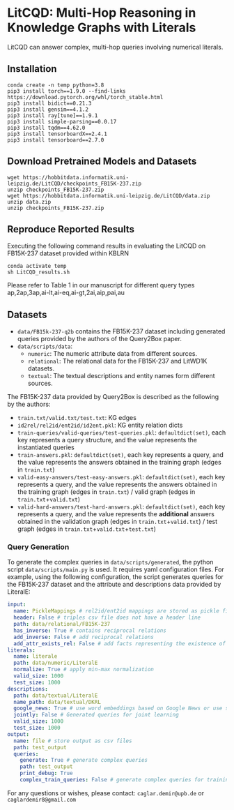 # LitCQD: Multi-Hop Reasoning in Knowledge Graphs with Literals

LitCQD can answer complex, multi-hop queries involving numerical literals.

## Installation
```
conda create -n temp python=3.8
pip3 install torch==1.9.0 --find-links https://download.pytorch.org/whl/torch_stable.html
pip3 install bidict==0.21.3
pip3 install gensim==4.1.2
pip3 install ray[tune]==1.9.1
pip3 install simple-parsing==0.0.17
pip3 install tqdm==4.62.0
pip3 install tensorboardX==2.4.1
pip3 install tensorboard==2.7.0
```

## Download Pretrained Models and Datasets
```
wget https://hobbitdata.informatik.uni-leipzig.de/LitCQD/checkpoints_FB15K-237.zip
unzip checkpoints_FB15K-237.zip
wget https://hobbitdata.informatik.uni-leipzig.de/LitCQD/data.zip
unzip data.zip
unzip checkpoints_FB15K-237.zip
```
## Reproduce Reported Results
Executing the following command results in evaluating the  LitCQD on FB15K-237 dataset provided within KBLRN
```
conda activate temp
sh LitCQD_results.sh
```
Please refer to Table 1 in our manuscript for different query types ap,2ap,3ap,ai-lt,ai-eq,ai-gt,2ai,aip,pai,au

## Datasets

- `data/FB15k-237-q2b` contains the FB15K-237 dataset including generated queries provided by the authors of the Query2Box paper.
- `data/scripts/data`:
    - `numeric`: The numeric attribute data from different sources.
    - `relational`: The relational data for the FB15K-237 and LitWD1K datasets.
    - `textual`: The textual descriptions and entity names form different sources.
    

The FB15K-237 data provided by Query2Box is described as the following by the authors:
- `train.txt/valid.txt/test.txt`: KG edges
- `id2rel/rel2id/ent2id/id2ent.pkl`: KG entity relation dicts
- `train-queries/valid-queries/test-queries.pkl`: `defaultdict(set)`, each key represents a query structure, and the value represents the instantiated queries
- `train-answers.pkl`: `defaultdict(set)`, each key represents a query, and the value represents the answers obtained in the training graph (edges in `train.txt`)
- `valid-easy-answers/test-easy-answers.pkl`: `defaultdict(set)`, each key represents a query, and the value represents the answers obtained in the training graph (edges in `train.txt`) / valid graph (edges in `train.txt`+`valid.txt`)
- `valid-hard-answers/test-hard-answers.pkl`: `defaultdict(set)`, each key represents a query, and the value represents the **additional** answers obtained in the validation graph (edges in `train.txt`+`valid.txt`) / test graph (edges in `train.txt`+`valid.txt`+`test.txt`)


### Query Generation

To generate the complex queries in `data/scripts/generated`, the python script `data/scripts/main.py` is used.
It requires yaml configuration files. For example, using the following configuration, the script generates queries for the FB15K-237 dataset and the attribute and descriptions data provided by LiteralE:
```yaml
input: 
  name: PickleMappings # rel2id/ent2id mappings are stored as pickle files
  header: False # triples csv file does not have a header line
  path: data/relational/FB15K-237
  has_inverse: True # contains reciprocal relations
  add_inverse: False # add reciprocal relations
  add_attr_exists_rel: False # add facts representing the existence of an attribute
literals:
  name: literale
  path: data/numeric/LiteralE
  normalize: True # apply min-max normalization
  valid_size: 1000
  test_size: 1000
descriptions:
  path: data/textual/LiteralE
  name_path: data/textual/DKRL
  google_news: True # use word embeddings based on Google News or use self-trained
  jointly: False # Generated queries for joint learning
  valid_size: 1000
  test_size: 1000
output:
  name: file # store output as csv files
  path: test_output
  queries:
    generate: True # generate complex queries
    path: test_output
    print_debug: True
    complex_train_queries: False # generate complex queries for training data; required by Query2Box
```

For any questions or wishes, please contact:  ```caglar.demir@upb.de``` or ```caglardemir8@gmail.com```